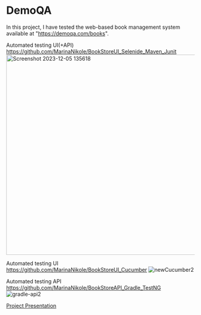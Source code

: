 # DemoQA

In this project, I have tested the web-based book management system available at "https://demoqa.com/books".


Automated testing UI(+API) 
https://github.com/MarinaNikole/BookStoreUI_Selenide_Maven_Junit
<img width="534" alt="Screenshot 2023-12-05 135618" src="https://github.com/MarinaNikole/DemoQA/assets/126466977/5f5985d5-5352-4360-956e-6aa7abc343a5">


Automated testing UI 
https://github.com/MarinaNikole/BookStoreUI_Cucumber
![newCucumber2](https://github.com/MarinaNikole/DemoQA/assets/126466977/942c187f-ed0b-4dba-a5ca-7859964c7265)



Automated testing API
https://github.com/MarinaNikole/BookStoreAPI_Gradle_TestNG
![gradle-api2](https://github.com/MarinaNikole/DemoQA/assets/126466977/58308746-1cd9-40d8-9b5e-5031964de3a2)



[Project Presentation](https://docs.google.com/presentation/d/1y7507wJXAxOCLQ8Smoy7YVhZu3xWQHFe2k9BzWzViTI/edit#slide=id.g216b7429c2c_0_1)
